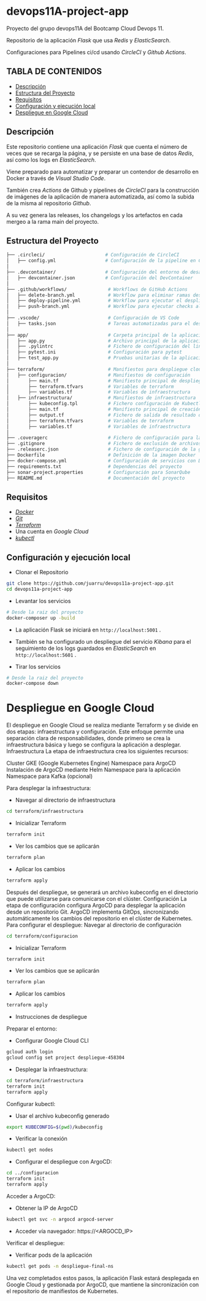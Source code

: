 # devops11A-project-app

Proyecto del grupo devops11A del Bootcamp Cloud Devops 11.

Repositorio de la aplicación *Flask* que usa *Redis* y *ElasticSearch*.

Configuraciones para Pipelines ci/cd usando *CircleCI* y *Github Actions*.

## TABLA DE CONTENIDOS

- [Descripción](#descripción)
- [Estructura del Proyecto](#estructura-del-proyecto)
- [Requisitos](#requisitos)
- [Configuración y ejecución local](#configuración-y-ejecución-local)
- [Despliegue en Google Cloud](#despliegue-en-google-cloud)

## Descripción

Este repositorio contiene una aplicación *Flask* que cuenta el número de veces que se recarga la página, y se persiste en una base de datos *Redis*, así como los logs en *ElasticSearch*.

Viene preparado para automatizar y preparar un contendor de desarrollo en Docker a través de *Visual Studio Code*.

También crea *Actions* de Github y pipelines de *CircleCI* para la construcción de imágenes de la aplicación de manera automatizada, así como la subida de la misma al repositorio *Github*.  

A su vez genera las releases, los changelogs y los artefactos en cada mergeo a la rama main del proyecto.

## Estructura del Proyecto

```bash
├── .circleci/                      # Configuración de CircleCI
│   ├── config.yml                  # Configuración de la pipeline en CircleCI para la rama dev
│  
├── .devcontainer/                  # Configuración del entorno de desarrollo en VS Code  
│   ├── devcontainer.json           # Configuración del DevContainer  
│  
├── .github/workflows/               # Workflows de GitHub Actions  
│   ├── delete-branch.yml            # Workflow para eliminar ramas después de merge a dev  
│   ├── deploy-pipeline.yml          # Workflow para ejecutar el despliegue de la rama main y creación de la imagen de la aplicación.  
│   ├── push-branch.yml              # Workflow para ejecutar checks al subir commits a una rama que no sea dev o main.
│  
├── .vscode/                         # Configuración de VS Code  
│   ├── tasks.json                   # Tareas automatizadas para el desarrollo  
│  
├── app/                             # Carpeta principal de la aplicación  
│   ├── app.py                       # Archivo principal de la aplicación Flask  
│   ├── .pylintrc                    # Fichero de configuración del linting  
│   ├── pytest.ini                   # Configuración para pytest  
│   ├── test_app.py                  # Pruebas unitarias de la aplicación  
│
├── terraform/                       # Manifiestos para despliegue cloud de la aplicación
│   ├── configuracion/               # Manifiestos de configuración
│       ├── main.tf                  # Manifiesto principal de despliegue
│       ├── terraform.tfvars         # Variables de terraform
│       ├── variables.tf             # Variables de infraestructura
│   ├── infraestructura/             # Manifiestos de infraestructura
│       ├── kubeconfig.tpl           # Fichero configuración de Kubectl
│       ├── main.tf                  # Manifiesto principal de creación de infraestructura
│       ├── output.tf                # Fichero de salida de resultado del despliegue
│       ├── terraform.tfvars         # Variables de terraform
│       ├── variables.tf             # Variables de infraestructura
│
├── .coveragerc                      # Fichero de configuración para la cobertura de código
├── .gitignore                       # Fichero de exclusión de archivos no deseados de versionar
├── .releaserc.json                  # Fichero de configuración de la generación de la release usando semantic release. 
├── Dockerfile                       # Definición de la imagen Docker  
├── docker-compose.yml               # Configuración de servicios con Docker Compose  
├── requirements.txt                 # Dependencias del proyecto  
├── sonar-project.properties         # Configuración para SonarQube  
├── README.md                        # Documentación del proyecto  
```

## Requisitos

- [*Docker*](https://www.docker.com/)
- [*Git*](https://git-scm.com/)
- [*Terraform*](https://www.terraform.io/downloads.html)
- Una cuenta en *Google Cloud*
- [*kubectl*](https://kubernetes.io/es/docs/tasks/tools/)

## Configuración y ejecución local

- Clonar el Repositorio

```bash
git clone https://github.com/juarru/devops11a-project-app.git
cd devops11a-project-app
```

- Levantar los servicios

```bash
# Desde la raiz del proyecto
docker-composer up -build
```

- La aplicación Flask se iniciará en `http://localhost:5001` .  
- También se ha configurado un despliegue del servicio *Kibana* para el seguimiento de los logs guardados en *ElasticSearch* en `http://localhost:5601` .

- Tirar los servicios

```bash
# Desde la raiz del proyecto
docker-compose down
```

# Despliegue en Google Cloud

El despliegue en Google Cloud se realiza mediante Terraform y se divide en dos etapas: infraestructura y configuración. Este enfoque permite una separación clara de responsabilidades, donde primero se crea la infraestructura básica y luego se configura la aplicación a desplegar.
Infraestructura
La etapa de infraestructura crea los siguientes recursos:

Cluster GKE (Google Kubernetes Engine)
Namespace para ArgoCD
Instalación de ArgoCD mediante Helm
Namespace para la aplicación
Namespace para Kafka (opcional)

Para desplegar la infraestructura:
- Navegar al directorio de infraestructura
```bash
cd terraform/infraestructura
```
- Inicializar Terraform
```bash
terraform init
```
- Ver los cambios que se aplicarán
```bash
terraform plan
```
- Aplicar los cambios
```bash
terraform apply
```

Después del despliegue, se generará un archivo kubeconfig en el directorio que puede utilizarse para comunicarse con el clúster.
Configuración
La etapa de configuración configura ArgoCD para desplegar la aplicación desde un repositorio Git. ArgoCD implementa GitOps, sincronizando automáticamente los cambios del repositorio en el clúster de Kubernetes.
Para configurar el despliegue:
Navegar al directorio de configuración
```bash
cd terraform/configuracion
```
- Inicializar Terraform
```bash
terraform init
```
- Ver los cambios que se aplicarán
```bash
terraform plan
```
- Aplicar los cambios
```bash
terraform apply
```
- Instrucciones de despliegue

Preparar el entorno:
- Configurar Google Cloud CLI
```bash
gcloud auth login
gcloud config set project despliegue-458304
```

- Desplegar la infraestructura:
```bash
cd terraform/infraestructura
terraform init
terraform apply
```
Configurar kubectl:
- Usar el archivo kubeconfig generado
```bash
export KUBECONFIG=$(pwd)/kubeconfig
```
- Verificar la conexión
```bash
kubectl get nodes
```
- Configurar el despliegue con ArgoCD:

```bash
cd ../configuracion
terraform init
terraform apply
```
Acceder a ArgoCD:
- Obtener la IP de ArgoCD
```bash
kubectl get svc -n argocd argocd-server
```
- Acceder vía navegador: https://<ARGOCD_IP>

Verificar el despliegue:
- Verificar pods de la aplicación
```bash
kubectl get pods -n despliegue-final-ns
```

Una vez completados estos pasos, la aplicación Flask estará desplegada en Google Cloud y gestionada por ArgoCD, que mantiene la sincronización con el repositorio de manifiestos de Kubernetes.
